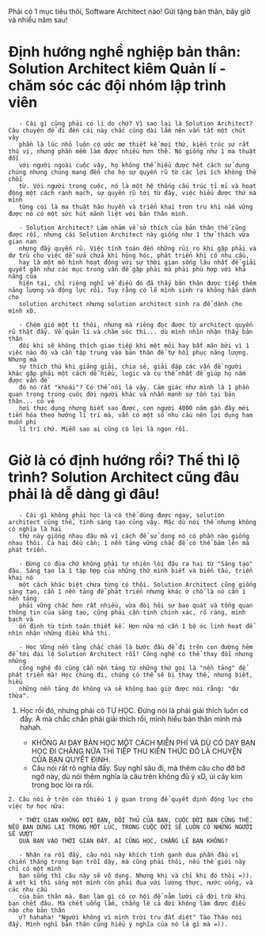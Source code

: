 Phải có 1 mục tiêu thôi, Software Architect nào! Gửi tặng bản thân, bây giờ và nhiều năm sau!
# Định hướng nghề nghiệp bản thân: Solution Architect kiêm Quản lí - chăm sóc các đội nhóm lập trình viên
       
       - Cái gì cũng phải có lí do chứ? Vì sao lại là Solution Architect? Câu chuyện để đi đến cái này chắc cũng dài lắm nên vắn tắt một chút vậy
       phần là lúc nhỏ luôn có ước mơ thiết kế mọi thứ, kiến trúc sư rất thú vị, nhưng phần mềm làm được nhiều hơn thế. Nó giống như 1 ma thuật đối
       với người ngoài cuộc vậy, họ không thể hiểu được hết cách sử dụng chúng nhưng chúng mang đến cho họ sự quyến rũ từ các lợi ích không thể chối
       từ. Với người trong cuộc, nó là một hệ thống cấu trúc tỉ mỉ và hoạt động một cách rành mạch, sự quyến rũ tới từ đây, việc hiểu được thứ mà mình
       từng coi là ma thuật hão huyền và triển khai trơn tru khi nắm vững được nó có một sức hút mãnh liệt với bản thân mình.
       
       - Solution Architect? Lảm nhảm về sở thích của bản thân thế cũng được rồi, nhưng cái Solution Architect này giống như 1 thử thách vừa gian nan
       nhưng đầy quyến rũ. Việc tính toán đến những rủi ro khi gặp phải và dự trù cho việc dễ sửa chửa khi hỏng hóc, phát triển khi có nhu cầu, 
       hay là một mô hình hoạt động với sự thời gian sống lâu nhất để giải quyết gần như các mục trong vấn đề gặp phải mà phải phù hợp với khả năng của
       hiện tại, chỉ riêng nghĩ về điều đó đã thấy bản thân được tiếp thêm năng lượng và động lực rồi. Tuy rằng có lẽ mình sinh ra không hẳn dành cho
       solution architect nhưng solution architect sinh ra để dành cho mình xD.
       
       - Chém gió một tí thôi, nhưng mà riêng đọc được từ architect quyến rũ thật đấy. Về quản lí và chăm sóc thì... dù mình nhìn nhận thấy bản thân
       đôi khi sẽ không thích giao tiếp khi mệt mỏi hay bất mãn bởi vì 1 việc nào đó và cần tập trung vào bản thân để tự hồi phục năng lượng. Nhưng mà
       sự thích thú khi giảng giải, chia sẻ, giải đáp các vấn đề người khác gặp phải một cách dễ hiểu, logic và cụ thể nhất để giúp họ nắm được vấn đề
       đó nó rất "khoái"? Có thể nói là vậy. Cảm giác như mình là 1 phần quan trọng trong cuôc đời người khác và nhấn mạnh sự tồn tại bản thân... có vẻ
       hơi thực dụng nhưng biết sao được, con người 4000 năm gần đây mới tiến hóa theo hướng lí trí mà, vẫn có một số nhu cầu nên lợi dụng ham muốn phi
       lí trí chứ. Miễn sao ai cũng có lợi là ngon rồi.

# Giờ là có định hướng rồi? Thế thì lộ trình? Solution Architect cũng đâu phải là dễ dàng gì đâu!
       
       - Cái gì không phải học là có thể dùng được ngay, solution architect cũng thế, tính sáng tạo cũng vậy. Mặc dù nói thế nhưng không có nghĩa là hai 
       thứ này giống nhau đâu mà vì cách để sử dụng nó có phần nào giống nhau thôi. Cả hai đều cần: 1 nền tảng vững chắc để có thể bám lên mà phát triển.
       
       - Đừng có đùa chứ không phải tự nhiên lòi đâu ra hai từ "Sáng tạo" đâu. Sáng tạo là 1 tập hợp của những thứ mình biết và biến tấu, triển khai nó
       một cách khác biệt chưa từng có thôi. Solution Architect cũng giống sáng tạo, cần 1 nền tảng để phát triển nhưng khác ở chỗ là nó cần 1 nền tảng
       phải vững chắc hơn rất nhiều, vừa đòi hỏi sự bao quát và tổng quan thông tin của sáng tạo, cũng phải cần tính chính xác, rõ ràng, minh bạch và
       ổn định từ tính toán thiết kế. Hơn nữa nó cần 1 bộ óc linh hoạt để nhìn nhận những điều khả thi.
       
       - Học Vững nền tảng chắc chắn là bước đầu để đi trên con đường hẻm để tới đại lộ Solution Architect rồi! Công nghệ có thể thay đổi nhưng những
       công nghệ đó cũng cần nền tảng từ những thứ gọi là "nền tảng" để phát triển mà! Học chúng đi, chúng có thể sẽ bị thay thế, nhưng biết, hiểu
       những nền tảng đó không và sẽ không bao giờ được nói rằng: "dư thừa".
       
   1. Học rồi đó, nhưng phải có TỰ HỌC. Đừng nói là phải giải thích luôn cơ đấy. À mà chắc chắn phải giải thích rồi, mình hiểu bản thân mình mà hahah.
       
       * KHÔNG AI DẠY BẢN HỌC MỘT CÁCH MIỄN PHÍ VÀ DÙ CÓ DẠY BẠN HỌC ĐI CHĂNG NỮA THÌ TIẾP THU KIẾN THỨC ĐÓ LÀ CHUYỆN CỦA BẠN QUYẾT ĐỊNH. 
       
       - Câu nói rất rõ nghĩa đấy. Suy nghĩ sâu đi, mà thêm câu cho đỡ bỡ ngỡ này, dù nói thêm nghĩa là câu trên không đủ ý xD, úi cây kim trong bọc lòi 
       ra rồi.
       
    2. Câu nói ở trên còn thiếu 1 ý quan trọng để quyết định động lực cho việc tự học nữa: 
 
       * THỜI GIAN KHÔNG ĐỢI BẠN, ĐỐI THỦ CỦA BẠN, CUỘC ĐỜI BẠN CŨNG THẾ. NẾU BẠN DỪNG LẠI TRONG MỘT LÚC, TRONG CUỘC ĐỜI SẼ LUÔN CÓ NHỮNG NGƯỜI SẼ VƯỢT
       QUA BẠN VÀO THỜI GIAN ĐẤY. AI CŨNG HỌC, CHẲNG LẼ BẠN KHÔNG?
          
       - Nhận ra rồi đấy, câu nói này khích tính ganh dua phấn đấu vì chiến thắng trong bạn trỗi dậy, mà cũng phải thôi, nếu thế giới này chỉ có một mình
       bạn sống thì câu này sẽ vô dụng. Nhưng khi và chỉ khi đó thôi =)). À xét kĩ thì sống một mình còn phải đua với lương thực, nước uống, và các nhu cầu
       của bản thân mà. Bạn làm gì có cơ hội để nằm lười cả đời trừ khi bạn chết đâu. Mà chết uổng lắm, chẳng lẽ cả đời không làm được điều nào cho bản thân
       ư? hahaha! "Người không vì mình trời tru đất diệt" Tào Tháo nói đấy. Mình nghĩ bản thân cũng hiểu ý nghĩa của nó là gì mà =)).
       
    
